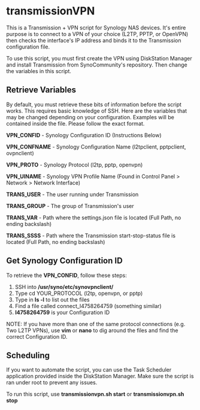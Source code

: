 transmissionVPN
================

This is a Transmission + VPN script for Synology NAS devices. It's entire purpose is to connect to a VPN of your choice (L2TP, PPTP, or OpenVPN) then checks the interface's IP address and binds it to the Transmission configuration file.

To use this script, you must first create the VPN using DiskStation Manager and install Transmission from SynoCommunity's repository. Then change the variables in this script.

## Retrieve Variables
By default, you must retrieve these bits of information before the script works. This requires basic knowledge of SSH. Here are the variables that may be changed depending on your configuration. Examples will be contained inside the file. Please follow the exact format.

__VPN_CONFID__ - Synology Configuration ID (Instructions Below)

__VPN_CONFNAME__ - Synology Configuration Name (l2tpclient, pptpclient, ovpnclient)

__VPN_PROTO__ - Synology Protocol (l2tp, pptp, openvpn)

__VPN_UINAME__ - Synology VPN Profile Name (Found in Control Panel > Network > Network Interface)

__TRANS_USER__ - The user running under Transmission

__TRANS_GROUP__ - The group of Transmission's user

__TRANS_VAR__ - Path where the settings.json file is located (Full Path, no ending backslash)

__TRANS_SSSS__ - Path where the Transmission start-stop-status file is located (Full Path, no ending backslash)

## Get Synology Configuration ID
To retrieve the __VPN_CONFID__, follow these steps:

1. SSH into __/usr/syno/etc/synovpnclient/__
1. Type cd YOUR_PROTOCOL (l2tp, openvpn, or pptp)
1. Type in __ls -l__ to list out the files
1. Find a file called connect_l4758264759 (something similar)
1. __l4758264759__ is your Configuration ID

NOTE: If you have more than one of the same protocol connections (e.g. Two L2TP VPNs), use __vim__ or __nano__ to dig around the files and find the correct Configuration ID.

## Scheduling
If you want to automate the script, you can use the Task Scheduler application provided inside the DiskStation Manager. Make sure the script is ran under root to prevent any issues.

To run this script, use __transmissionvpn.sh start__ or __transmissionvpn.sh stop__
